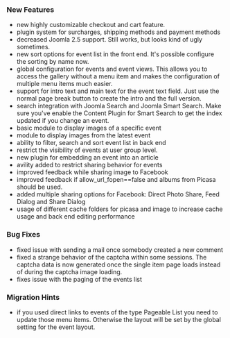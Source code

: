 ### New Features
- new highly customizable checkout and cart feature. 
- plugin system for surcharges, shipping methods and payment methods
- decreased Joomla 2.5 support. Still works, but looks kind of ugly sometimes.	
- new sort options for event list in the front end. It's possible configure the sorting by name now.
- global configuration for events and event views. This allows you to access the gallery without a menu item and makes the configuration of multiple menu items much easier.
- support for intro text and main text for the event text field. Just use the normal page break button to create the intro and the full version.	
- search integration with Joomla Search and Joomla Smart Search. Make sure you've enable the Content Plugin for Smart Search to get the index updated if you change an event.
- basic module to display images of a specific event
- module to display images from the latest event
- ability to filter, search and sort event list in back end
- restrict the visibility of events at user group level.
- new plugin for embedding an event into an article
- avility added to restrict sharing behavior for events
- improved feedback while sharing image to Facebook
- improved feedback if allow_url_fopen==false and albums from Picasa should be used.
- added multiple sharing options for Facebook: Direct Photo Share, Feed Dialog and Share Dialog
- usage of different cache folders for picasa and image to increase cache usage and back end editing performance


### Bug Fixes
- fixed issue with sending a mail once somebody created a new comment
- fixed a strange behavior of the captcha within some sessions. The captcha data is now generated once the single item page loads instead of during the captcha image loading.
- fixes issue with the paging of the events list


### Migration Hints
- if you used direct links to events of the type Pageable List you need to update those menu items. Otherwise the layout will be set by the global setting for the event layout.